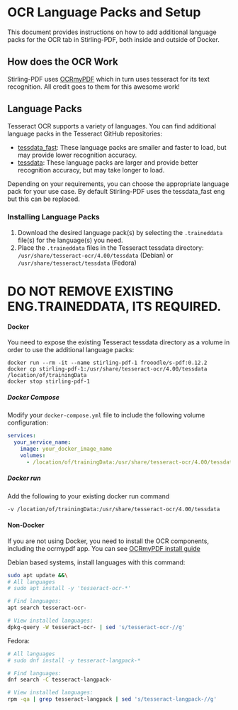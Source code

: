 # OCR Language Packs and Setup

This document provides instructions on how to add additional language packs for the OCR tab in Stirling-PDF, both inside and outside of Docker.

## How does the OCR Work

Stirling-PDF uses [OCRmyPDF](https://github.com/ocrmypdf/OCRmyPDF) which in turn uses tesseract for its text recognition. All credit goes to them for this awesome work! 

## Language Packs

Tesseract OCR supports a variety of languages. You can find additional language packs in the Tesseract GitHub repositories:

- [tessdata_fast](https://github.com/tesseract-ocr/tessdata_fast): These language packs are smaller and faster to load, but may provide lower recognition accuracy.
- [tessdata](https://github.com/tesseract-ocr/tessdata): These language packs are larger and provide better recognition accuracy, but may take longer to load.

Depending on your requirements, you can choose the appropriate language pack for your use case. By default Stirling-PDF uses the tessdata_fast eng but this can be replaced.

### Installing Language Packs

1. Download the desired language pack(s) by selecting the `.traineddata` file(s) for the language(s) you need.
2. Place the `.traineddata` files in the Tesseract tessdata directory: `/usr/share/tesseract-ocr/4.00/tessdata` (Debian) or `/usr/share/tesseract/tessdata` (Fedora)

# DO NOT REMOVE EXISTING ENG.TRAINEDDATA, ITS REQUIRED.

#### Docker

You need to expose the existing Tesseract tessdata directory as a volume in order to use the additional language packs:

    docker run --rm -it --name stirling-pdf-1 frooodle/s-pdf:0.12.2
    docker cp stirling-pdf-1:/usr/share/tesseract-ocr/4.00/tessdata /location/of/trainingData
    docker stop stirling-pdf-1

##### Docker Compose

Modify your `docker-compose.yml` file to include the following volume configuration:


```yaml
services:
  your_service_name:
    image: your_docker_image_name
    volumes:
      - /location/of/trainingData:/usr/share/tesseract-ocr/4.00/tessdata:ro
```

##### Docker run

Add the following to your existing docker run command

```bash
-v /location/of/trainingData:/usr/share/tesseract-ocr/4.00/tessdata
```

#### Non-Docker

If you are not using Docker, you need to install the OCR components, including the ocrmypdf app.
You can see [OCRmyPDF install guide](https://ocrmypdf.readthedocs.io/en/latest/installation.html)

Debian based systems, install languages with this command:

```bash
sudo apt update &&\
# All languages
# sudo apt install -y 'tesseract-ocr-*'

# Find languages:
apt search tesseract-ocr-

# View installed languages:
dpkg-query -W tesseract-ocr- | sed 's/tesseract-ocr-//g'
```

Fedora:

```bash
# All languages
# sudo dnf install -y tesseract-langpack-*

# Find languages:
dnf search -C tesseract-langpack-

# View installed languages:
rpm -qa | grep tesseract-langpack | sed 's/tesseract-langpack-//g'
```
